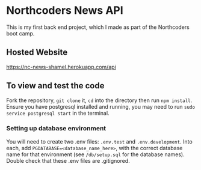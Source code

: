 # Northcoders News API

This is my first back end project, which I made as part of the Northcoders boot camp.

## Hosted Website
https://nc-news-shamel.herokuapp.com/api

## To view and test the code

Fork the repository, `git clone` it, `cd` into the directory then run `npm install`.
Ensure you have postgresql installed and running, you may need to run `sudo service postgresql start` in the terminal.

### Setting up database environment

You will need to create two .env files: `.env.test` and `.env.development`. Into each, add `PGDATABASE=<database_name_here>`, with the correct database name for that environment (see `/db/setup.sql` for the database names). Double check that these .env files are .gitignored.



